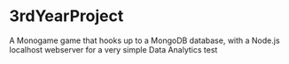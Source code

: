 3rdYearProject
==============

A Monogame game that hooks up to a MongoDB database, with a Node.js localhost webserver for a very simple Data Analytics test


